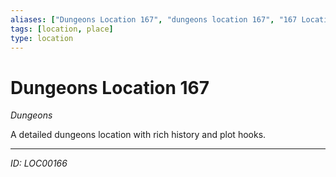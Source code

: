 ```yaml
---
aliases: ["Dungeons Location 167", "dungeons location 167", "167 Location Dungeons"]
tags: [location, place]
type: location
---
```


# Dungeons Location 167

*Dungeons*

A detailed dungeons location with rich history and plot hooks.

---
*ID: LOC00166*